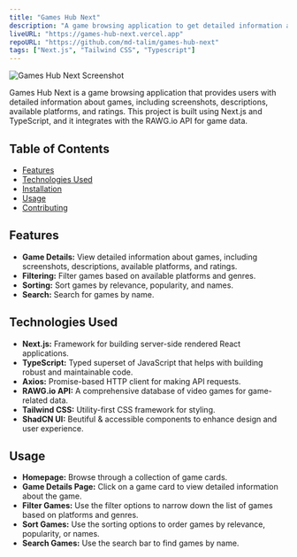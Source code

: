 ```yaml
---
title: "Games Hub Next"
description: "A game browsing application to get detailed information about games."
liveURL: "https://games-hub-next.vercel.app"
repoURL: "https://github.com/md-talim/games-hub-next"
tags: ["Next.js", "Tailwind CSS", "Typescript"]
---
```


![Games Hub Next Screenshot](/games-hub-next.png)

Games Hub Next is a game browsing application that provides users with detailed information about games, including screenshots, descriptions, available platforms, and ratings. This project is built using Next.js and TypeScript, and it integrates with the RAWG.io API for game data.

## Table of Contents

- [Features](#features)
- [Technologies Used](#technologies-used)
- [Installation](#installation)
- [Usage](#usage)
- [Contributing](#contributing)

## Features

- **Game Details:** View detailed information about games, including screenshots, descriptions, available platforms, and ratings.
- **Filtering:** Filter games based on available platforms and genres.
- **Sorting:** Sort games by relevance, popularity, and names.
- **Search:** Search for games by name.

## Technologies Used

- **Next.js:** Framework for building server-side rendered React applications.
- **TypeScript:** Typed superset of JavaScript that helps with building robust and maintainable code.
- **Axios:** Promise-based HTTP client for making API requests.
- **RAWG.io API:** A comprehensive database of video games for game-related data.
- **Tailwind CSS:** Utility-first CSS framework for styling.
- **ShadCN UI:** Beutiful & accessible components to enhance design and user experience.

## Usage

- **Homepage:** Browse through a collection of game cards.
- **Game Details Page:** Click on a game card to view detailed information about the game.
- **Filter Games:** Use the filter options to narrow down the list of games based on platforms and genres.
- **Sort Games:** Use the sorting options to order games by relevance, popularity, or names.
- **Search Games:** Use the search bar to find games by name.

